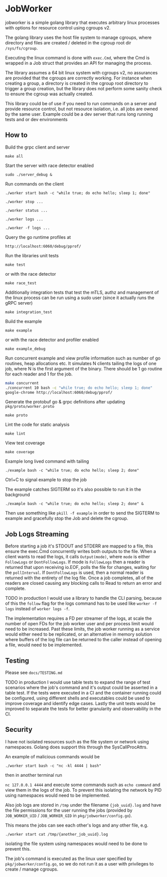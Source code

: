 # JobWorker
jobworker is a simple golang library that executes arbitrary linux processes with options for resource control using cgroups v2.

The golang library uses the host file system to manage cgroups, where directory and files are created / deleted in the cgroup root dir `/sys/fs/cgroup`.

Executing the linux command is done with `exec.Cmd`, where the Cmd is wrapped in a Job struct that provides an API for managing the process.

The library assumes a 64 bit linux system with cgroups v2, no assurances are provided that the cgroups are correctly working. For instance when creating a group, a directory is created in the cgroup root directory to trigger a group creation, but the library does not perform some sanity check to ensure the cgroup was actually created.

This library could be of use if you need to run commands on a server and provide resource control, but not resource isolation, i.e. all jobs are owned by the same user. Example could be a dev server that runs long running tests and or dev environments

## How to

Build the grpc client and server

`make all`

Start the server with race detector enabled

`sudo ./server_debug &`

Run commands on the client

`./worker start bash -c "while true; do echo hello; sleep 1; done"`

`./worker stop ...`

`./worker status ...`

`./worker logs ...`

`./worker -f logs ...`

Query the go runtime profiles at

`http://localhost:6060/debug/pprof/`

Run the libraries unit tests

`make test`

or with the race detector

`make race_test`

Additionally integration tests that test the mTLS, authz and management of the linux process can be run using a sudo user (since it actually runs the gRPC server)

`make integration_test`

Build the example

`make example`

or with the race detector and profiler enabled

`make example_debug`

Run concurrent example and view profile information such as number of go routines, heap allocations etc. It simulates N clients tailing the logs of one job, where N is the first argument of the binary. There should be 1 go routine for each reader and 1 for the job.

```bash
make concurrent
./concurrent 10 bash -c "while true; do echo hello; sleep 1; done"
google-chrome http://localhost:6060/debug/pprof/
```

Generate the protobuf go & grpc definitions after updating `pkg/proto/worker.proto`

`make proto`

Lint the code for static analysis

`make lint`

View test coverage

`make coverage`

Example long lived command with tailing

`./example bash -c "while true; do echo hello; sleep 2; done"`

Ctrl+C to signal example to stop the job

The example catches SIGTERM so it's also possible to run it in the background

`./example bash -c "while true; do echo hello; sleep 2; done" &`

Then use something like `pkill -f example` in order to send the SIGTERM to example and gracefully stop the Job and delete the cgroup.

## Job Logs Streaming

Before starting a job it's STDOUT and STDERR are mapped to a file, this ensure the exec.Cmd concurrently writes both outputs to the file. When a client wants to read the logs, it calls `Output(mode)`, where `mode` is either `FollowLogs` or `DontFollowLogs`. If mode is `FollowLogs` then a reader is returned that upon receiving io.EOF, polls the file for changes, waiting for the `pollInterval`. If `DontFollowLogs` is used, then a normal reader is returned with the entirety of the log file. Once a job completes, all of the readers are closed causing any blocking calls to Read to return an error and complete.

TODO in production I would use a library to handle the CLI parsing, because of this the `follow` flag for the logs command has to be used like `worker -f logs` instead of `worker logs -f`.

The implementation requires a FD per streamer of the logs, at scale the number of open FDs for the job worker user and per process limit would need to be increased. Past these limits, the job worker running as a service would either need to be replicated, or an alternative in memory solution where buffers of the log file can be returned to the caller instead of opening a file, would need to be implemented.

## Testing

Please see `docs/TESTING.md`

TODO in production I would use table tests to expand the range of test scenarios where the job's command and it's output could be asserted in a table test. If the tests were executed in a CI and the container running could be configured, using different shells and executables could be used to improve coverage and identify edge cases. Lastly the unit tests would be improved to separate the tests for better granularity and observability in the CI.

## Security

I have not isolated resources such as the file system or network using namespaces. Golang does support this through the SysCallProcAttrs.

An example of malicious commands would be

`./worker start bash -c "nc -kl 4444 | bash"`

then in another terminal run

`nc 127.0.0.1 4444` and execute some commands such as `echo command` and view them in the logs of the job. To prevent this isolating the network by PID using namespaces would need to be implemented.

Also job logs are stored in `/tmp` under the filename `{job_uuid}.log` and have the file permissions for the user running the jobs (provided by `JOB_WORKER_UID` / `JOB_WORKER_GID` in `pkg/jobworker/config.go`).

This means the jobs can see each other's logs and any other file, e.g.

`./worker start cat /tmp/{another_job_uuid}.log`

isolating the file system using namespaces would need to be done to prevent this.

The job's command is executed as the linux user specified by `pkg/jobworker/config.go`, so we do not run it as a user with privileges to create / manage cgroups.
